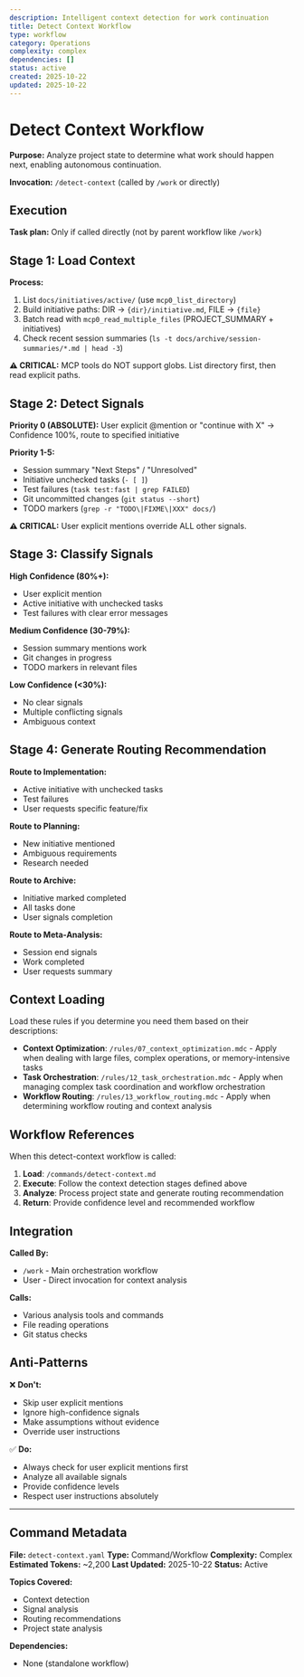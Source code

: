 ```yaml
---
description: Intelligent context detection for work continuation
title: Detect Context Workflow
type: workflow
category: Operations
complexity: complex
dependencies: []
status: active
created: 2025-10-22
updated: 2025-10-22
---
```


# Detect Context Workflow

**Purpose:** Analyze project state to determine what work should happen next, enabling autonomous continuation.

**Invocation:** `/detect-context` (called by `/work` or directly)

## Execution

**Task plan:** Only if called directly (not by parent workflow like `/work`)

## Stage 1: Load Context

**Process:**

1. List `docs/initiatives/active/` (use `mcp0_list_directory`)
2. Build initiative paths: DIR → `{dir}/initiative.md`, FILE → `{file}`
3. Batch read with `mcp0_read_multiple_files` (PROJECT_SUMMARY + initiatives)
4. Check recent session summaries (`ls -t docs/archive/session-summaries/*.md | head -3`)

**⚠️ CRITICAL:** MCP tools do NOT support globs. List directory first, then read explicit paths.

## Stage 2: Detect Signals

**Priority 0 (ABSOLUTE):** User explicit @mention or "continue with X" → Confidence 100%, route to specified initiative

**Priority 1-5:**

- Session summary "Next Steps" / "Unresolved"
- Initiative unchecked tasks (`- [ ]`)
- Test failures (`task test:fast | grep FAILED`)
- Git uncommitted changes (`git status --short`)
- TODO markers (`grep -r "TODO\|FIXME\|XXX" docs/`)

**⚠️ CRITICAL:** User explicit mentions override ALL other signals.

## Stage 3: Classify Signals

**High Confidence (80%+):**

- User explicit mention
- Active initiative with unchecked tasks
- Test failures with clear error messages

**Medium Confidence (30-79%):**

- Session summary mentions work
- Git changes in progress
- TODO markers in relevant files

**Low Confidence (<30%):**

- No clear signals
- Multiple conflicting signals
- Ambiguous context

## Stage 4: Generate Routing Recommendation

**Route to Implementation:**

- Active initiative with unchecked tasks
- Test failures
- User requests specific feature/fix

**Route to Planning:**

- New initiative mentioned
- Ambiguous requirements
- Research needed

**Route to Archive:**

- Initiative marked completed
- All tasks done
- User signals completion

**Route to Meta-Analysis:**

- Session end signals
- Work completed
- User requests summary

## Context Loading

Load these rules if you determine you need them based on their descriptions:

- **Context Optimization**: `/rules/07_context_optimization.mdc` - Apply when dealing with large files, complex operations, or memory-intensive tasks
- **Task Orchestration**: `/rules/12_task_orchestration.mdc` - Apply when managing complex task coordination and workflow orchestration
- **Workflow Routing**: `/rules/13_workflow_routing.mdc` - Apply when determining workflow routing and context analysis

## Workflow References

When this detect-context workflow is called:

1. **Load**: `/commands/detect-context.md`
2. **Execute**: Follow the context detection stages defined above
3. **Analyze**: Process project state and generate routing recommendation
4. **Return**: Provide confidence level and recommended workflow

## Integration

**Called By:**

- `/work` - Main orchestration workflow
- User - Direct invocation for context analysis

**Calls:**

- Various analysis tools and commands
- File reading operations
- Git status checks

## Anti-Patterns

❌ **Don't:**

- Skip user explicit mentions
- Ignore high-confidence signals
- Make assumptions without evidence
- Override user instructions

✅ **Do:**

- Always check for user explicit mentions first
- Analyze all available signals
- Provide confidence levels
- Respect user instructions absolutely

---

## Command Metadata

**File:** `detect-context.yaml`
**Type:** Command/Workflow
**Complexity:** Complex
**Estimated Tokens:** ~2,200
**Last Updated:** 2025-10-22
**Status:** Active

**Topics Covered:**

- Context detection
- Signal analysis
- Routing recommendations
- Project state analysis

**Dependencies:**

- None (standalone workflow)
